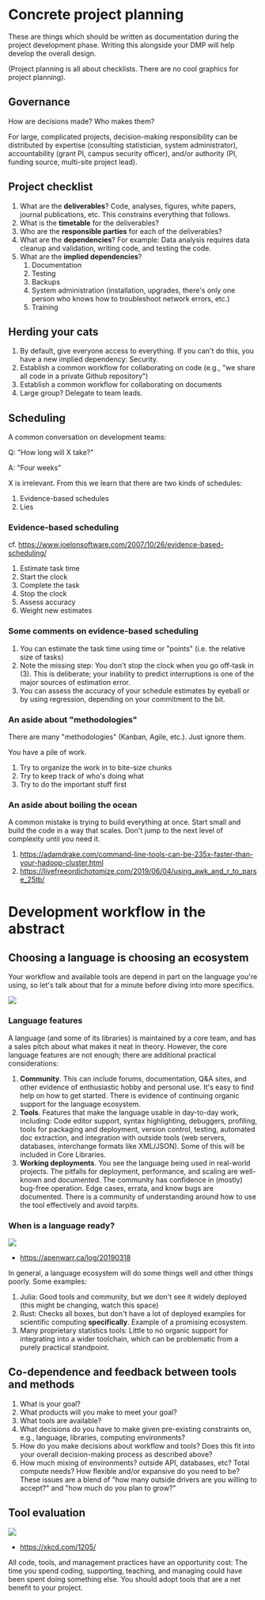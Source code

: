 # Concrete project planning

These are things which should be written as documentation during the project development phase. Writing this alongside your DMP will help develop the overall design.

(Project planning is all about checklists. There are no cool graphics for project planning).

## Governance

How are decisions made? Who makes them?

For large, complicated projects, decision-making responsibility can be distributed by expertise (consulting statistician, system administrator), accountability (grant PI, campus security officer), and/or authority (PI, funding source, multi-site project lead).

## Project checklist

1.  What are the **deliverables**? Code, analyses, figures, white papers, journal publications, etc. This constrains everything that follows.
2.  What is the **timetable** for the deliverables?
3.  Who are the **responsible parties** for each of the deliverables?
4.  What are the **dependencies**? For example: Data analysis requires data cleanup and validation, writing code, and testing the code.
5.  What are the **implied dependencies**?
    1.  Documentation
    2.  Testing
    3.  Backups
    4.  System administration (installation, upgrades, there\'s only one person who knows how to troubleshoot network errors, etc.)
    5.  Training

## Herding your cats

1.  By default, give everyone access to everything. If you can\'t do this, you have a new implied dependency: Security.
2.  Establish a common workflow for collaborating on code (e.g., \"we share all code in a private Github repository\")
3.  Establish a common workflow for collaborating on documents
4.  Large group? Delegate to team leads.

## Scheduling

A common conversation on development teams:

Q: \"How long will X take?\"

A: \"Four weeks\"

X is irrelevant. From this we learn that there are two kinds of schedules:

1.  Evidence-based schedules
2.  Lies

### Evidence-based scheduling

cf. <https://www.joelonsoftware.com/2007/10/26/evidence-based-scheduling/>

1.  Estimate task time
2.  Start the clock
3.  Complete the task
4.  Stop the clock
5.  Assess accuracy
6.  Weight new estimates

### Some comments on evidence-based scheduling

1.  You can estimate the task time using time or \"points\" (i.e. the relative size of tasks)
2.  Note the missing step: You don\'t stop the clock when you go off-task in (3). This is deliberate; your inability to predict interruptions is one of the major sources of estimation error.
3.  You can assess the accuracy of your schedule estimates by eyeball or by using regression, depending on your commitment to the bit.

### An aside about \"methodologies\"

There are many \"methodologies\" (Kanban, Agile, etc.). Just ignore them.

You have a pile of work.

1.  Try to organize the work in to bite-size chunks
2.  Try to keep track of who's doing what
3.  Try to do the important stuff first

### An aside about boiling the ocean

A common mistake is trying to build everything at once. Start small and build the code in a way that scales. Don\'t jump to the next level of complexity until you need it.

1.  <https://adamdrake.com/command-line-tools-can-be-235x-faster-than-your-hadoop-cluster.html>
2.  <https://livefreeordichotomize.com/2019/06/04/using_awk_and_r_to_parse_25tb/>

# Development workflow in the abstract

## Choosing a language is choosing an ecosystem

Your workflow and available tools are depend in part on the language you\'re using, so let\'s talk about that for a minute before diving into more specifics.

![](files/language_ecosystem.svg)

### Language features

A language (and some of its libraries) is maintained by a core team, and has a sales pitch about what makes it neat in theory. However, the core language features are not enough; there are additional practical considerations:

1.  **Community**. This can include forums, documentation, Q&A sites, and other evidence of enthusiastic hobby and personal use. It\'s easy to find help on how to get started. There is evidence of continuing organic support for the language ecosystem.
2.  **Tools**. Features that make the language usable in day-to-day work, including: Code editor support, syntax highlighting, debuggers, profiling, tools for packaging and deployment, version control, testing, automated doc extraction, and integration with outside tools (web servers, databases, interchange formats like XML/JSON). Some of this will be included in Core Libraries.
3.  **Working deployments**. You see the language being used in real-world projects. The pitfalls for deployment, performance, and scaling are well-known and documented. The community has confidence in (mostly) bug-free operation. Edge cases, errata, and know bugs are documented. There is a community of understanding around how to use the tool effectively and avoid tarpits.

### When is a language ready?

![](files/programmer_migration.svg)

-   <https://apenwarr.ca/log/20190318>

In general, a language ecosystem will do some things well and other things poorly. Some examples:

1.  Julia: Good tools and community, but we don't see it widely deployed (this might be changing, watch this space)
2.  Rust: Checks all boxes, but don't have a lot of deployed examples for scientific computing **specifically**. Example of a promising ecosystem.
3.  Many proprietary statistics tools: Little to no organic support for integrating into a wider toolchain, which can be problematic from a purely practical standpoint.

## Co-dependence and feedback between tools and methods

1.  What is your goal?
2.  What products will you make to meet your goal?
3.  What tools are available?
4.  What decisions do you have to make given pre-existing constraints on, e.g., language, libraries, computing environments?
5.  How do you make decisions about workflow and tools? Does this fit into your overall decision-making process as described above?
6.  How much mixing of environments? outside API, databases, etc? Total compute needs? How flexible and/or expansive do you need to be? These issues are a blend of \"how many outside drivers are you willing to accept?\" and \"how much do you plan to grow?\"

## Tool evaluation

![](files/is_it_worth_the_time_2x.png)

-   <https://xkcd.com/1205/>

All code, tools, and management practices have an opportunity cost: The time you spend coding, supporting, teaching, and managing could have been spent doing something else. You should adopt tools that are a net benefit to your project.
